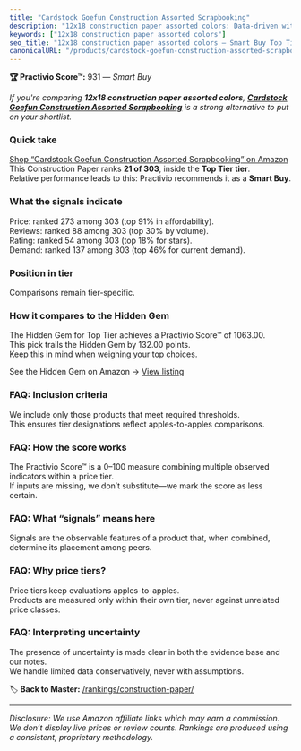 ```yaml
---
title: "Cardstock Goefun Construction Assorted Scrapbooking"
description: "12x18 construction paper assorted colors: Data-driven within Top Tier ranking using the Practivio Score™. Positioned by quality, value, demand, findability, mo…"
keywords: ["12x18 construction paper assorted colors"]
seo_title: "12x18 construction paper assorted colors — Smart Buy Top Tier (2025)"
canonicalURL: "/products/cardstock-goefun-construction-assorted-scrapbooking-B0D9LJP4Z2/"
---
```


**🏆 Practivio Score™:** 931 — _Smart Buy_


*If you're comparing **12x18 construction paper assorted colors**, **[Cardstock Goefun Construction Assorted Scrapbooking](https://www.amazon.com/dp/B0D9LJP4Z2?tag=practivio-20)** is a strong alternative to put on your shortlist.*
### Quick take
[Shop “Cardstock Goefun Construction Assorted Scrapbooking” on Amazon](https://www.amazon.com/dp/B0D9LJP4Z2?tag=practivio-20)
This Construction Paper ranks **21 of 303**, inside the **Top Tier tier**.  
Relative performance leads to this: Practivio recommends it as a **Smart Buy**.

### What the signals indicate
Price: ranked 273 among 303 (top 91% in affordability).  
Reviews: ranked 88 among 303 (top 30% by volume).  
Rating: ranked 54 among 303 (top 18% for stars).  
Demand: ranked 137 among 303 (top 46% for current demand).

### Position in tier
Comparisons remain tier-specific.

### How it compares to the Hidden Gem
The Hidden Gem for Top Tier achieves a Practivio Score™ of 1063.00.  
This pick trails the Hidden Gem by 132.00 points.  
Keep this in mind when weighing your top choices.  

See the Hidden Gem on Amazon → [View listing](https://www.amazon.com/dp/B07K8WHH5J?tag=practivio-20)

### FAQ: Inclusion criteria
We include only those products that meet required thresholds.  
This ensures tier designations reflect apples-to-apples comparisons.

### FAQ: How the score works
The Practivio Score™ is a 0–100 measure combining multiple observed indicators within a price tier.  
If inputs are missing, we don’t substitute—we mark the score as less certain.

### FAQ: What “signals” means here
Signals are the observable features of a product that, when combined, determine its placement among peers.

### FAQ: Why price tiers?
Price tiers keep evaluations apples-to-apples.  
Products are measured only within their own tier, never against unrelated price classes.

### FAQ: Interpreting uncertainty
The presence of uncertainty is made clear in both the evidence base and our notes.  
We handle limited data conservatively, never with assumptions.


🏷️ **Back to Master:** [/rankings/construction-paper/](/rankings/construction-paper/)

---
_Disclosure: We use Amazon affiliate links which may earn a commission. We don’t display live prices or review counts. Rankings are produced using a consistent, proprietary methodology._
